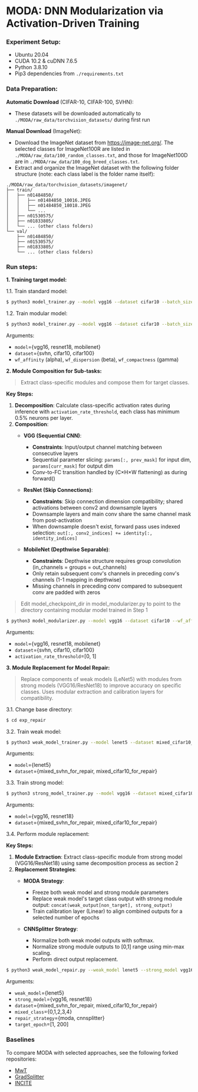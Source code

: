 # MODA: DNN Modularization via Activation-Driven Training

### Experiment Setup:
- Ubuntu 20.04
- CUDA 10.2 & cuDNN 7.6.5
- Python 3.8.10
- Pip3 dependencies from `./requirements.txt`

### Data Preparation:

**Automatic Download** (CIFAR-10, CIFAR-100, SVHN):
- These datasets will be downloaded automatically to `./MODA/raw_data/torchvision_datasets/` during first run

**Manual Download** (ImageNet):
- Download the ImageNet dataset from https://image-net.org/. The selected classes for ImageNet100R are listed in `./MODA/raw_data/100_random_classes.txt`, and those for ImageNet100D are in `./MODA/raw_data/100_dog_breed_classes.txt`.
- Extract and organize the ImageNet dataset with the following folder structure (note: each class label is the folder name itself):
```
./MODA/raw_data/torchvision_datasets/imagenet/
├── train/
│   ├── n01484850/
│   │   ├── n01484850_10016.JPEG
│   │   ├── n01484850_18018.JPEG
│   │   └── ...
│   ├── n01530575/
│   ├── n01833805/
│   └── ... (other class folders)
└── val/
    ├── n01484850/
    ├── n01530575/
    ├── n01833805/
    └── ... (other class folders)
```

### Run steps:


**1. Training target model:**

1.1. Train standard model:
```sh
$ python3 model_trainer.py --model vgg16 --dataset cifar10 --batch_size 128 --learning_rate 0.05 --n_epochs 200 --checkpoint_every_n_epochs -1 --wf_affinity 0.0 --wf_dispersion 0.0 --wf_compactness 0.0
```

1.2. Train modular model:
```sh
$ python3 model_trainer.py --model vgg16 --dataset cifar10 --batch_size 128 --learning_rate 0.05 --n_epochs 200 --checkpoint_every_n_epochs -1 --wf_affinity 1.0 --wf_dispersion 1.0 --wf_compactness 0.3
```

Arguments: 
- `model`={vgg16, resnet18, mobilenet}
- `dataset`={svhn, cifar10, cifar100}
- `wf_affinity` (alpha), `wf_dispersion` (beta), `wf_compactness` (gamma)

**2. Module Composition for Sub-tasks:**

> Extract class-specific modules and compose them for target classes.

**Key Steps:**
1. **Decomposition**: Calculate class-specific activation rates during inference with `activation_rate_threshold`, each class has minimum 0.5% neurons per layer.
2. **Composition**:
   - **VGG (Sequential CNN)**: 
     * **Constraints**: Input/output channel matching between consecutive layers
     * Sequential parameter slicing: `params[:, prev_mask]` for input dim, `params[curr_mask]` for output dim
     * Conv-to-FC transition handled by (C×H×W flattening) as during forward()
   
   - **ResNet (Skip Connections)**:
     * **Constraints**: Skip connection dimension compatibility; shared activations between conv2 and downsample layers
     * Downsample layers and main conv share the same channel mask from post-activation
     * When downsample doesn't exist, forward pass uses indexed selection: `out[:, conv2_indices] += identity[:, identity_indices]`
   
   - **MobileNet (Depthwise Separable)**:
     * **Constraints**: Depthwise structure requires group convolution (in_channels = groups = out_channels)
     * Only retain subsequent conv's channels in preceding conv's channels (1-1 mapping in depthwise)
     * Missing channels in preceding conv compared to subsequent conv are padded with zeros

> Edit model_checkpoint_dir in model_modularizer.py to point to the directory containing modular model trained in Step 1

```sh
$ python3 model_modularizer.py --model vgg16 --dataset cifar10 --wf_affinity 1.0 --wf_dispersion 1.0 --wf_compactness 0.3 --activation_rate_threshold 0.9
```

Arguments: 
- `model`={vgg16, resnet18, mobilenet}
- `dataset`={svhn, cifar10, cifar100}
- `activation_rate_threshold`=[0, 1]

**3. Module Replacement for Model Repair:**

> Replace components of weak models (LeNet5) with modules from strong models (VGG16/ResNet18) to improve accuracy on specific classes. Uses modular extraction and calibration layers for compatibility.

3.1. Change base directory:
```sh
$ cd exp_repair
```
3.2. Train weak model:
```sh
$ python3 weak_model_trainer.py --model lenet5 --dataset mixed_cifar10_for_repair --batch_size 128 --learning_rate 0.05 --n_epochs 200 --checkpoint_every_n_epochs -1
```

Arguments: 
- `model`={lenet5}
- `dataset`={mixed_svhn_for_repair, mixed_cifar10_for_repair}


3.3. Train strong model:
```sh
$ python3 strong_model_trainer.py --model vgg16 --dataset mixed_cifar10_for_repair --batch_size 128 --learning_rate 0.05 --n_epochs 200 --checkpoint_every_n_epochs -1
```

Arguments: 
- `model`={vgg16, resnet18}
- `dataset`={mixed_svhn_for_repair, mixed_cifar10_for_repair}

3.4. Perform module replacement:

**Key Steps:**
1. **Module Extraction**: Extract class-specific module from strong model (VGG16/ResNet18) using same decomposition process as section 2
2. **Replacement Strategies**:
   - **MODA Strategy**: 
        * Freeze both weak model and strong module parameters
        * Replace weak model's target class output with strong module output: `concat(weak_output[non_target], strong_output)`
        * Train calibration layer (Linear) to align combined outputs for a selected number of epochs

   - **CNNSplitter Strategy**:
        * Normalize both weak model outputs with softmax.
        * Normalize strong module outputs to [0,1] range using min-max scaling.
        * Perform direct output replacement.

```sh
$ python3 weak_model_repair.py --weak_model lenet5 --strong_model vgg16 --dataset mixed_cifar10_for_repair --mixed_class 0 --repair_strategy moda --batch_size 128 --target_epoch 5
```

Arguments: 
- `weak_model`={lenet5}
- `strong_model`={vgg16, resnet18}
- `dataset`={mixed_svhn_for_repair, mixed_cifar10_for_repair}
- `mixed_class`={0,1,2,3,4}
- `repair_strategy`={moda, cnnsplitter}
- `target_epoch`=[1, 200]


### Baselines

To compare MODA with selected approaches, see the following forked repositories:

- [MwT](https://github.com/dnn-modularization/forked_MwT)
- [GradSplitter](https://github.com/dnn-modularization/forked_GradSplitter)
- [INCITE](https://github.com/dnn-modularization/forked_INCITE)
